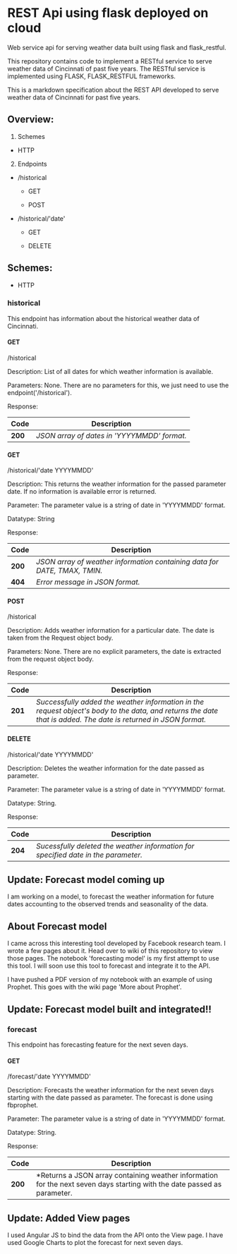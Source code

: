 # REST Api using flask deployed on cloud
Web service api for serving weather data built using flask and flask_restful.

This repository contains code to implement a RESTful service to serve weather data of Cincinnati of past five years. The RESTful service is implemented using FLASK, FLASK_RESTFUL frameworks.

This is a markdown specification about the REST API developed to serve weather data of Cincinnati for past five years.

## Overview:
1. Schemes

* HTTP

2. Endpoints

* /historical

   * GET

   * POST

* /historical/'date'

    * GET

    * DELETE


## Schemes:

* HTTP

### historical
This endpoint has information about the historical weather data of Cincinnati.

#### GET
/historical 

Description: List of all dates for which weather information is available. 

Parameters: None. There are no parameters for this, we just need to use the endpoint('/historical').

Response: 

Code  | Description
----  | ---
**200** | *JSON array of dates in 'YYYYMMDD' format.*

#### GET
/historical/'date YYYYMMDD'

Description: This returns the weather information for the passed parameter date. If no information is available error is returned.

Parameter: The parameter value is a string of date in 'YYYYMMDD' format. 

Datatype: String
 
Response: 

Code  | Description
---   | ---
**200** | *JSON array of weather information containing data for DATE, TMAX, TMIN.*
**404** | *Error message in JSON format.*

#### POST
/historical

Description: Adds weather information for a particular date. The date is taken from the Request object body.

Parameters: None. There are no explicit parameters, the date is extracted from the request object body.

Response:

Code  | Description
--- | ---
**201** | *Successfully added the weather information in the request object's body to the data, and returns the date that is added. The date is returned in JSON format.*

#### DELETE
/historical/'date YYYYMMDD'

Description: Deletes the weather information for the date passed as parameter.

Parameter: The parameter value is a string of date in 'YYYYMMDD' format. 

Datatype: String.

Response:

Code  | Description
--- | ---
**204** | *Sucessfully deleted the weather information for specified date in the parameter.*

## Update: Forecast model coming up
I am working on a model, to forecast the weather information for future dates accounting to the observed trends and seasonality of the data. 

## About Forecast model
I came across this interesting tool developed by Facebook research team. I wrote a few pages about it. Head over to wiki of this repository to view those pages. The notebook 'forecasting model' is my first attempt to use this tool. I will soon use this tool to forecast and integrate it to the API.

I have pushed a PDF version of my notebook with an example of using Prophet. This goes with the wiki page 'More about Prophet'.
## Update: Forecast model built and integrated!!

### forecast
This endpoint has forecasting feature for the next seven days. 

#### GET
/forecast/'date YYYYMMDD'

Description: Forecasts the weather information for the next seven days starting with the date passed as parameter. The forecast is done using fbprophet.

Parameter: The parameter value is a string of date in 'YYYYMMDD' format.

Datatype: String.

Response:

Code  | Description
--- | ---
**200** | *Returns a JSON array containing weather information for the next seven days starting with the date passed as parameter.

## Update: Added View pages
I used Angular JS to bind the data from the API onto the View page. I have used Google Charts to plot the forecast for next seven days. 
